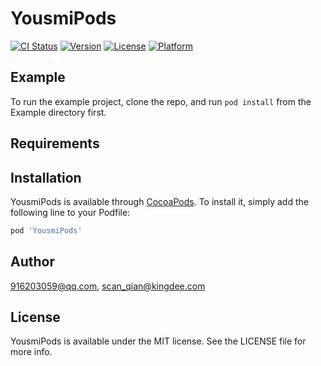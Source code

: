 # YousmiPods

[![CI Status](https://img.shields.io/travis/916203059@qq.com/YousmiPods.svg?style=flat)](https://travis-ci.org/916203059@qq.com/YousmiPods)
[![Version](https://img.shields.io/cocoapods/v/YousmiPods.svg?style=flat)](https://cocoapods.org/pods/YousmiPods)
[![License](https://img.shields.io/cocoapods/l/YousmiPods.svg?style=flat)](https://cocoapods.org/pods/YousmiPods)
[![Platform](https://img.shields.io/cocoapods/p/YousmiPods.svg?style=flat)](https://cocoapods.org/pods/YousmiPods)

## Example

To run the example project, clone the repo, and run `pod install` from the Example directory first.

## Requirements

## Installation

YousmiPods is available through [CocoaPods](https://cocoapods.org). To install
it, simply add the following line to your Podfile:

```ruby
pod 'YousmiPods'
```

## Author

916203059@qq.com, scan_qian@kingdee.com

## License

YousmiPods is available under the MIT license. See the LICENSE file for more info.
